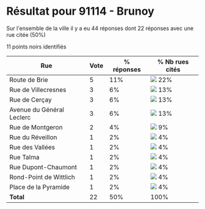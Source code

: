 # Résultat pour 91114 - Brunoy

Sur l'ensemble de la ville il y a eu 44 réponses dont 22 réponses avec une rue citée (50%)

11 points noirs identifiés

| Rue | Vote | % réponses | % Nb rues cités|
|-----|------|------------|----------------|
| Route de Brie | 5 | 11% | <img src="../../img/bar_22.gif" />&nbsp;22%|
| Rue de Villecresnes | 3 | 6% | <img src="../../img/bar_13.gif" />&nbsp;13%|
| Rue de Cerçay | 3 | 6% | <img src="../../img/bar_13.gif" />&nbsp;13%|
| Avenue du Général Leclerc | 3 | 6% | <img src="../../img/bar_13.gif" />&nbsp;13%|
| Rue de Montgeron | 2 | 4% | <img src="../../img/bar_9.gif" />&nbsp;9%|
| Rue du Réveillon | 1 | 2% | <img src="../../img/bar_4.gif" />&nbsp;4%|
| Rue des Vallées | 1 | 2% | <img src="../../img/bar_4.gif" />&nbsp;4%|
| Rue Talma | 1 | 2% | <img src="../../img/bar_4.gif" />&nbsp;4%|
| Rue Dupont-Chaumont | 1 | 2% | <img src="../../img/bar_4.gif" />&nbsp;4%|
| Rond-Point de Wittlich | 1 | 2% | <img src="../../img/bar_4.gif" />&nbsp;4%|
| Place de la Pyramide | 1 | 2% | <img src="../../img/bar_4.gif" />&nbsp;4%|
| **Total** | 22 | 50% | 100%|
